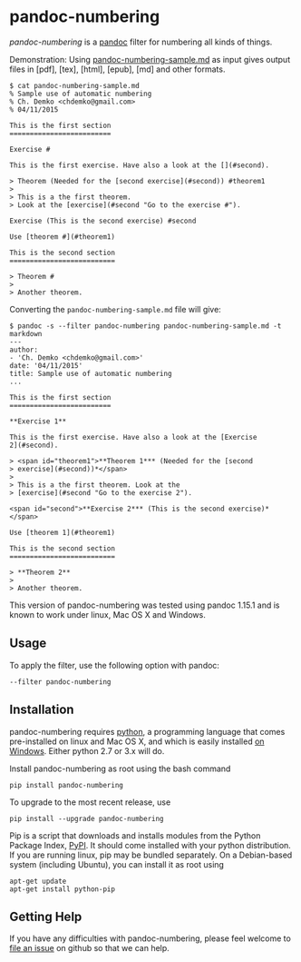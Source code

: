 # pandoc-numbering

*pandoc-numbering* is a [pandoc] filter for numbering all kinds of things.

Demonstration: Using [pandoc-numbering-sample.md] as input gives output files in [pdf], [tex], [html], [epub], [md] and other formats.

~~~
$ cat pandoc-numbering-sample.md 
% Sample use of automatic numbering
% Ch. Demko <chdemko@gmail.com>
% 04/11/2015

This is the first section
=========================

Exercise #

This is the first exercise. Have also a look at the [](#second).

> Theorem (Needed for the [second exercise](#second)) #theorem1
> 
> This is a the first theorem.
> Look at the [exercise](#second "Go to the exercise #").

Exercise (This is the second exercise) #second

Use [theorem #](#theorem1)

This is the second section
==========================

> Theorem #
> 
> Another theorem.
~~~

Converting the `pandoc-numbering-sample.md` file will give:

~~~
$ pandoc -s --filter pandoc-numbering pandoc-numbering-sample.md -t markdown
---
author:
- 'Ch. Demko <chdemko@gmail.com>'
date: '04/11/2015'
title: Sample use of automatic numbering
...

This is the first section
=========================

**Exercise 1**

This is the first exercise. Have also a look at the [Exercise
2](#second).

> <span id="theorem1">**Theorem 1*** (Needed for the [second
> exercise](#second))*</span>
>
> This is a the first theorem. Look at the
> [exercise](#second "Go to the exercise 2").

<span id="second">**Exercise 2*** (This is the second exercise)*</span>

Use [theorem 1](#theorem1)

This is the second section
==========================

> **Theorem 2**
>
> Another theorem.
~~~

This version of pandoc-numbering was tested using pandoc 1.15.1 and is known to work under linux, Mac OS X and Windows.

[pandoc]: http://pandoc.org/
[pandoc-numbering-sample.md]: https://raw.githubusercontent.com/chdemko/pandoc-numbering/master/pandoc-numbering-sample.md

Usage
-----

To apply the filter, use the following option with pandoc:

    --filter pandoc-numbering

Installation
------------

pandoc-numbering requires [python], a programming language that comes pre-installed on linux and Mac OS X, and which is easily installed [on Windows].  Either python 2.7 or 3.x will do.

Install pandoc-numbering as root using the bash command

    pip install pandoc-numbering 

To upgrade to the most recent release, use

    pip install --upgrade pandoc-numbering 

Pip is a script that downloads and installs modules from the Python Package Index, [PyPI].  It should come installed with your python distribution.  If you are running linux, pip may be bundled separately.  On a Debian-based system (including Ubuntu), you can install it as root using

    apt-get update
    apt-get install python-pip

[python]: https://www.python.org/
[on Windows]: https://www.python.org/downloads/windows/
[PyPI]: https://pypi.python.org/pypi


Getting Help
------------

If you have any difficulties with pandoc-numbering, please feel welcome to [file an issue] on github so that we can help.

[file an issue]: https://github.com/chdemko/pandoc-numbering/issues
